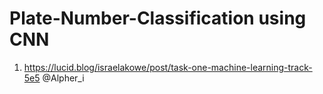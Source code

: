 # Plate-Number-Classification using CNN
1. https://lucid.blog/israelakowe/post/task-one-machine-learning-track-5e5 @Alpher_i
